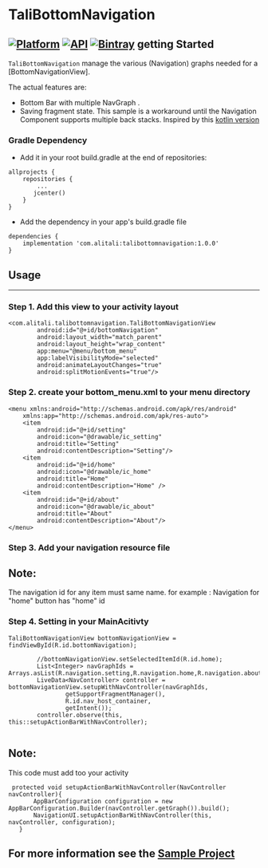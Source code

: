 # TaliBottomNavigation
 [![Platform](https://img.shields.io/badge/Platform-Android-green.svg?style=flat)](https://www.android.com/) [![API](https://img.shields.io/badge/API-19%2B-brightgreen.svg?style=flat)](https://android-arsenal.com/api?level=19)
 [![Bintray](https://img.shields.io/bintray/v/alirezatali/TaliBottomNavigation/com.alitali%3Atalibottomnavigation.svg?logo=jfrog-bintray)](https://bintray.com/alirezatali/TaliBottomNavigation/com.alitali%3Atalibottomnavigation) 
 getting Started
------------------------
`TaliBottomNavigation` manage the various (Navigation) graphs needed for a [BottomNavigationView].

The actual features are:

 * Bottom Bar with multiple NavGraph .
 * Saving fragment state.
 This sample is a workaround until the Navigation Component supports multiple back stacks.
 Inspired by this [kotlin version](https://github.com/android/architecture-components-samples/blob/master/NavigationAdvancedSample/app/src/main/java/com/example/android/navigationadvancedsample/NavigationExtensions.kt)
 
 ### Gradle Dependency
* Add it in your root build.gradle at the end of repositories:

```
allprojects {
    repositories {
        ...
       jcenter()
    }
}
```

* Add the dependency in your app's build.gradle file

```
dependencies {
	implementation 'com.alitali:talibottomnavigation:1.0.0'
}
```

## Usage
------------------------
### Step 1.  Add this view to your activity layout
```
<com.alitali.talibottomnavigation.TaliBottomNavigationView
        android:id="@+id/bottomNavigation"
        android:layout_width="match_parent"
        android:layout_height="wrap_content"
        app:menu="@menu/bottom_menu"
        app:labelVisibilityMode="selected"
        android:animateLayoutChanges="true"
        android:splitMotionEvents="true"/>

```
### Step 2.  create your bottom_menu.xml to your menu directory
```
<menu xmlns:android="http://schemas.android.com/apk/res/android"
    xmlns:app="http://schemas.android.com/apk/res-auto">
    <item
        android:id="@+id/setting"
        android:icon="@drawable/ic_setting"
        android:title="Setting"
        android:contentDescription="Setting"/>
    <item
        android:id="@+id/home"
        android:icon="@drawable/ic_home"
        android:title="Home"
        android:contentDescription="Home" />
    <item
        android:id="@+id/about"
        android:icon="@drawable/ic_about"
        android:title="About"
        android:contentDescription="About"/>
</menu>

``` 
### Step 3.  Add your navigation resource file 
## Note: 
The navigation id for any item must same name. for example : Navigation for "home" button has "home" id
### Step 4.  Setting in your MainAcitivty
```
TaliBottomNavigationView bottomNavigationView = findViewById(R.id.bottomNavigation);

        //bottomNavigationView.setSelectedItemId(R.id.home);
        List<Integer> navGraphIds = Arrays.asList(R.navigation.setting,R.navigation.home,R.navigation.about);
        LiveData<NavController> controller = bottomNavigationView.setupWithNavController(navGraphIds,
                getSupportFragmentManager(),
                R.id.nav_host_container,
                getIntent());
        controller.observe(this, this::setupActionBarWithNavController);
        
 ```
  ## Note: 
  This code must add too your activity 
 ```
  protected void setupActionBarWithNavController(NavController navController){
        AppBarConfiguration configuration = new AppBarConfiguration.Builder(navController.getGraph()).build();
        NavigationUI.setupActionBarWithNavController(this, navController, configuration);
    }
 ```
 ## For more information see the [Sample Project](https://github.com/alirezatali/TaliBottomNavigation/tree/master/Sample)
 ### 
 
